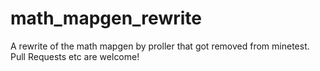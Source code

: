 # math_mapgen_rewrite
A rewrite of the math mapgen by proller that got removed from minetest. Pull Requests etc are welcome!
